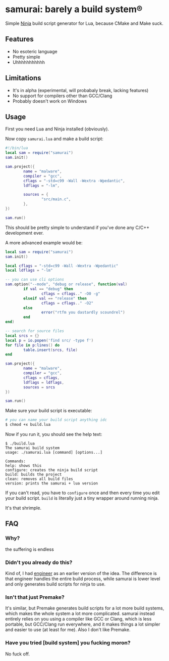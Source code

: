 # samurai: barely a build system®

Simple [Ninja](https://ninja-build.org) build script generator for Lua, because CMake and Make suck.

## Features

- No esoteric language
- Pretty simple
- Uhhhhhhhhhhh

## Limitations

- It's in alpha (experimental, will probabaly break, lacking features)
- No support for compilers other than GCC/Clang
- Probably doesn't work on Windows

## Usage

First you need Lua and Ninja installed (obviously).

Now copy `samurai.lua` and make a build script:

```lua
#!/bin/lua
local sam = require("samurai")
sam.init()

sam.project({
        name = "malware",
       	compiler = "gcc",
       	cflags = "-std=c99 -Wall -Wextra -Wpedantic",
       	ldflags = "-lm",

       	sources = {
               	"src/main.c",
       	},
})

sam.run()
```

This should be pretty simple to understand if you've done any C/C++ development ever.

A more advanced example would be:

```lua
local sam = require("samurai")
sam.init()

local cflags = "-std=c99 -Wall -Wextra -Wpedantic"
local ldflags = "-lm"

-- you can use cli options
sam.option("--mode", "debug or release", function(val)
       	if val == "debug" then
               	cflags = cflags.." -O0 -g"
       	elseif val == "release" then
                cflags = cflags.." -O2"
       	else
                error("rtfm you dastardly scoundrel")
       	end
end)

-- search for source files
local srcs = {}
local p = io.popen('find src/ -type f')
for file in p:lines() do
       	table.insert(srcs, file)
end

sam.project({
       	name = "malware",
       	compiler = "gcc",
       	cflags = cflags,
       	ldflags = ldflags,
       	sources = srcs
})

sam.run()
```

Make sure your build script is executable:

```sh
# you can name your build script anything idc
$ chmod +x build.lua
```

Now if you run it, you should see the help text:

```plaintext
$ ./build.lua
The samurai build system
usage: ./samurai.lua [command] [options...]

Commands:
help: shows this
configure: creates the ninja build script
build: builds the project
clean: removes all build files
version: prints the samurai + lua version
```

If you can't read, you have to `configure` once and then every time you edit your build script. `build` is literally just a tiny wrapper around running ninja.

It's that shrimple.

## FAQ

### Why?

the suffering is endless

### Didn't you already do this?

Kind of, I had [engineer](./engineerbuild/README.md) as an earlier version of the idea. The difference is that engineer handles the entire build process, while samurai is lower level and only generates build scripts for ninja to use.

### Isn't that just Premake?

It's similar, but Premake generates build scripts for a lot more build systems, which makes the whole system a lot more complicated. samurai instead entirely relies on you using a compiler like GCC or Clang, which is less portable, but GCC/Clang run everywhere, and it makes things a lot simpler and easier to use (at least for me). Also I don't like Premake.

### Have you tried \[build system] you fucking moron?

No fuck off.
